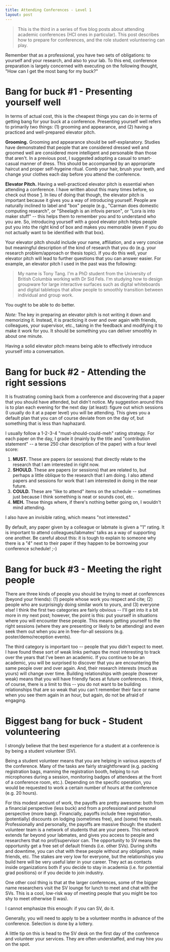 ```yaml
---
title: Attending Conferences - Level 1
layout: post
---
```


> This is the third in a series of five blog posts about attending academic conferences (HCI ones in particular). This post describes how to prepare for conferences, and the role student volunteering can play.

Remember that as a professional, you have two sets of obligations: to yourself and your research, and also to your lab. To this end, conference preparation is largely concerned with executing on the following thought, "How can I get the most bang for my buck?"

# Bang for buck #1 - Presenting yourself well

In terms of actual cost, this is the cheapest things you can do in terms of getting bang for your buck at a conference. Presenting yourself well refers to primarily two things: (1) grooming and appearance, and (2) having a practiced and well-prepared elevator pitch.

**Grooming.** Grooming and appearance should be self-explanatory. Studies have demonstrated that people that are considered dressed well and groomed well are considered more intelligent and personable than those that aren't. In a previous post, I suggested adopting a casual to smart-casual manner of dress. This should be accompanied by an appropriate haircut and proper self-hygeine ritual. Comb your hair, brush your teeth, and change your clothes each day before you attend the conference.

**Elevator Pitch.** Having a well-practiced elevator pitch is essential when attending a conference. I have written about this many times before, so check out those [1](http://www.hcitang.org/502/mdwiki.html#!elevator-pitches.md). In lieu of doing that though, the elevator pitch is important because it gives you a way of introducing yourself. People are naturally inclined to label and "box" people (e.g., "Carman does domestic computing research", or "Sheelagh is an infovis person", or "Lora is into maker stuff" -- this helps them to remember you and to understand who you are. So, introducing yourself with a good elevator pitch helps people put you into the right kind of box and makes you memorable (even if you do not actually want to be identified with that box).

Your elevator pitch should include your name, affiliation, and a very concise but meaningful description of the kind of research that you do (e.g. your research problem/approach or thesis topic). If you do this well, your elevator pitch will lead to further questions that you can answer easier. For example, an elevator pitch I used in the past was the following:

> My name is Tony Tang. I'm a PhD student from the University of British Columbia working with Dr Sid Fels. I'm studying how to design groupware for large interactive surfaces such as digital whiteboards and digital tabletops that allow people to smoothly transition between individual and group work.

You ought to be able to do better.

*Note:* The key in preparing an elevator pitch is not writing it down and memorizing it. Instead, it is practicing it over and over again with friends, colleagues, your supervisor, etc., taking in the feedback and modifying it to make it work for you. It should be something you can deliver smoothly in about one minute.

Having a solid elevator pitch means being able to effectively introduce yourself into a conversation.

# Bang for buck #2 - Attending the right sessions

It is frustrating coming back from a conference and discovering that a paper that you should have attended, but didn't notice. My suggestion around this is to plan each evening for the next day (at least): figure out which sessions (I usually do it at a paper level) you will be attending. This gives you a default plan that you can of course deviate from on the day of, but something that is less than haphazard.

I usually follow a 1-2-3-4 "must-should-could-meh" rating strategy. For each paper on the day, I grade it (mainly by the title and "contribution statement" -- a terse 250 char description of the paper) with a four level score:

1. **MUST.** These are papers (or sessions) that directly relate to the research that I am interested in right now.
2. **SHOULD.** These are papers (or sessions) that are related to, but perhaps a little oblique to the research that I am doing. I also attend papers and sessions for work that I am interested in doing in the near future.
3. **COULD.** These are "like to attend" items on the schedule -- sometimes just because I think something is neat or sounds cool, etc.
4. **MEH.** These things where, if there's nothing better going on, I wouldn't mind attending.

I also have an invisible rating, which means "not interested."

By default, any paper given by a colleague or labmate is given a "1" rating. It is important to attend colleagues/labmates' talks as a way of supporting one another. Be careful about this: it is tough to explain to someone why there is a "4" next to their paper if they happen to be borrowing your conference schedule! ;-)

# Bang for buck #3 - Meeting the right people

There are three kinds of people you should be trying to meet at conferences (beyond your friends): (1) people whose work you respect and cite; (2) people who are surprisingly doing similar work to yours, and (3) everyone else! I think the first two categories are fairly obvious -- I'll get into it a bit more in my next post; however, the point is this: put yourself in situations where you will encounter these people. This means getting yourself to the right sessions (where they are presenting or likely to be attending) and even seek them out when you are in free-for-all sessions (e.g. poster/demo/reception events).

The third category is important too -- people that you didn't expect to meet. I have found these sort of weak links perhaps the most interesting to track over the years that I've been an academic. If you continue to be an academic, you will be surprised to discover that you are encountering the same people over and over again. And, their research interests (much as yours) will change over time. Building relationships with people (however weak) means that you will have friendly faces at future conferences. I think, of course, there is a limit to this -- you do not want to be building relationships that are so weak that you can't remember their face or name when you see them again in an hour, but again, do not be afraid of engaging.

# Biggest bang for buck - Student volunteering

I strongly believe that the best experience for a student at a conference is by being a student volunteer (SV).

Being a student volunteer means that you are helping in various aspects of the conference. Many of the tasks are fairly straightforward (e.g. packing registration bags, manning the registration booth, helping to run microphones during a session, monitoring badges of attendees at the front of a conference room, etc.). Depending on the specific operation, you would be requested to work a certain number of hours at the conference (e.g. 20 hours).

For this modest amount of work, the payoffs are pretty awesome: both from a financial perspective (less buck) and from a professional and personal perspective (more bang). Financially, payoffs include free registration, (potentially) discounts on lodging (sometimes free), and (some) free meals. Professionally and personally, the payoffs are massive though: the student volunteer team is a network of students that are your peers. This network extends far beyond your labmates, and gives you access to people and researchers that no prof/supervisor can. The opportunity to SV means the opportunity get a free set of default friends (i.e. other SVs). During shifts and downtime, you can chat with these people without any obligation, make friends, etc. The stakes are very low for everyone, but the relationships you build here will be very useful later in your career. They act as contacts inside organizations both if you decide to stay in academia (i.e. for potential grad positions) or if you decide to join industry.

One other cool thing is that at the larger conferences, some of the bigger name researchers visit the SV lounge for lunch to meet and chat with the SVs. This is a cool, low-risk way of meeting people that you might be too shy to meet otherwise (I was).

I cannot emphasize this enough: if you can SV, do it.

Generally, you will need to apply to be a volunteer months in advance of the conference. Selection is done by a lottery.

A little tip on this is head to the SV desk on the first day of the conference and volunteer your services. They are often understaffed, and may hire you on the spot.




